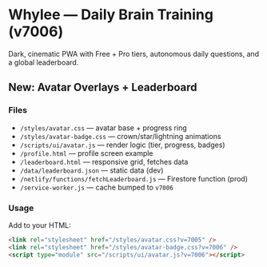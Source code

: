 # Whylee — Daily Brain Training (v7006)

Dark, cinematic PWA with Free + Pro tiers, autonomous daily questions, and a global leaderboard.

## New: Avatar Overlays + Leaderboard

### Files
- `/styles/avatar.css` — avatar base + progress ring
- `/styles/avatar-badge.css` — crown/star/lightning animations
- `/scripts/ui/avatar.js` — render logic (tier, progress, badges)
- `/profile.html` — profile screen example
- `/leaderboard.html` — responsive grid, fetches data
- `/data/leaderboard.json` — static data (dev)
- `/netlify/functions/fetchLeaderboard.js` — Firestore function (prod)
- `/service-worker.js` — cache bumped to `v7006`

### Usage
Add to your HTML:
```html
<link rel="stylesheet" href="/styles/avatar.css?v=7005" />
<link rel="stylesheet" href="/styles/avatar-badge.css?v=7006" />
<script type="module" src="/scripts/ui/avatar.js?v=7006"></script>
